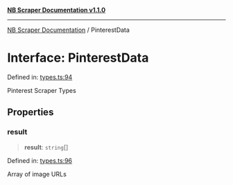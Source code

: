 [**NB Scraper Documentation v1.1.0**](../README.md)

***

[NB Scraper Documentation](../globals.md) / PinterestData

# Interface: PinterestData

Defined in: [types.ts:94](https://github.com/Chakszzz/NB-Scraper/blob/a54b0d480231641a2da59c589f08af0cd80e90f8/app/types.ts#L94)

Pinterest Scraper Types

## Properties

### result

> **result**: `string`[]

Defined in: [types.ts:96](https://github.com/Chakszzz/NB-Scraper/blob/a54b0d480231641a2da59c589f08af0cd80e90f8/app/types.ts#L96)

Array of image URLs

